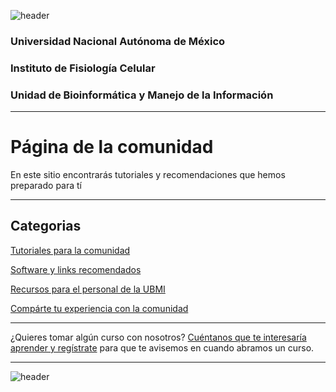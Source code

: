 
![header](/Tutoriales-IFC/assets/header.png)

### Universidad Nacional Autónoma de México
### Instituto de Fisiología Celular
### Unidad de Bioinformática y Manejo de la Información
___

# Página de la comunidad

En este sitio encontrarás tutoriales y recomendaciones que hemos preparado para tí

___

## Categorias

[ Tutoriales para la comunidad ](https://ubmi-ifc.github.io/Tutoriales-IFC/manuales/manuales)

[ Software y links recomendados](https://ubmi-ifc.github.io/Tutoriales-IFC/software/software)

[ Recursos para el personal de la UBMI](https://ubmi-ifc.github.io/Tutoriales-IFC/ubmi/ubmi)

[ Compárte tu experiencia con la comunidad](https://ubmi-ifc.github.io/Tutoriales-IFC/ubmi_participa/ubmi_participa)

___

¿Quieres tomar algún curso con nosotros? [Cuéntanos que te interesaría aprender y regístrate](https://forms.gle/MWnhSbta41meu3e36) para que te avisemos en cuando abramos un curso. 

___

![header](/Tutoriales-IFC/assets/header.png)

